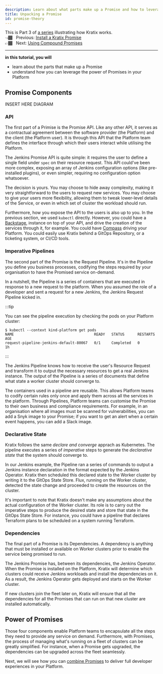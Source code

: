 ```yaml
---
description: Learn about what parts make up a Promise and how to leverage the power of promises in your platform
title: Unpacking a Promise
id: promise-theory
---
```


This is Part 3 of [a series](intro) illustrating how Kratix works. <br />
👈🏾&nbsp;&nbsp; Previous: [Install a Kratix Promise](installing-a-promise) <br />
👉🏾&nbsp;&nbsp; Next: [Using Compound Promises](multiple-promises)

<hr />

**in this tutorial, you will**

* learn about the parts that make up a Promise
* understand how you can leverage the power of Promises in your Platform

## Promise Components

INSERT HERE DIAGRAM

### API

The first part of a Primise is the Promise API. Like any other API, it serves as
a contractual agreement between the software provider (the Platform) and the
client (the Platform user). It is through this API that the Platform team
defines the interface through which their users interact while utilising the
Platform.

The Jenkins Promise API is quite simple: it requires the user to define a single
field under `spec` on their resource request. This API could've been more
complex, exposing an array of Jenkins configuration options (like pre-installed
plugins), or even simpler, requiring no configuration option whatsoever.

The decision is yours. You may choose to hide away complexity, making it very
straightforward to the users to request new services. You may choose to give
your users more flexibility, allowing them to tweak lower-level details of the
Service, or even in which set of cluster the workload should run.

Furthermore, how you expose the API to the users is also up to you. In the
previous section, we used `kubectl` directly. However, you could have a
[Backstage](https://www.syntasso.io/post/kratix-and-backstage-a-perfect-pair),
instance on top of your API, and drive the creation of the services through it,
for example. You could have
[Compass](https://www.syntasso.io/post/kratix-and-compass) driving your
Platform. You could easily use Kratix behind a GitOps Repository, or a ticketing
system, or CI/CD tools.

### Imperative Pipelines

The second part of the Promise is the Request Pipeline. It's in the Pipeline you
define you business processes, codifying the steps required by your organisation
to have the Promised service on-demand.

In a nutshell, the Pipeline is a series of containers that are executed in
response to a new request to the platform. When you assumed the role of a
developer and sent a request for a new Jenkins, the Jenkins Request Pipeline
kicked in.

:::tip

You can see the pipeline execution by checking the pods on your Platform
cluster:

```shell-session
$ kubectl --context kind-platform get pods
NAME                                     READY   STATUS      RESTARTS   AGE
request-pipeline-jenkins-default-80067   0/1     Completed   0          1h
```

:::

The Jenkins Pipeline knows how to receive the user's Resource Request and
transform it to output the necessary resources to get a real Jenkins instance.
The output of the Pipeline is a series of documents that define what state a
worker cluster should converge to.

The containers used in a pipeline are reusable. This allows Platform teams to
codify certain rules only once and apply them across all the services in the
platform. Through Pipelines, Platform teams can customise the Promise to their
own business and compliance requirements. For example, in an organisation where
all images must be scanned for vulnerabilities, you can add a Snyk image to your
Promise; if you want to get an alert when a certain event happens, you can add a
Slack image.

### Declarative State

Kratix follows the same *declare and converge* apprach as Kubernetes. The
pipeline executes a series of *imperative* steps to generate the *declarative
state* that the system should converge to.

In our Jenkins example, the Pipeline ran a series of commands to output a
Jenkins instance declaration in the format expected by the Jenkins Operator.
Kratix then scheduled this declared state to the Worker cluster by writing it to
the GitOps State Store. Flux, running on the Worker cluster, detected the state
change and proceeded to create the resources on the cluster.

It's important to note that Kratix doesn't make any assumptions about the actual
configuration of the Worker cluster. Its role is to carry out the imperative
steps to produce the desired state and store that state in the GitOps State
Store. For instance, you could have a pipeline that declares Terraform plans to
be scheduled on a system running Terraform.

### Dependencies

The final part of a Promise is its Dependencies. A dependency is anything that
must be installed or available on Worker clusters prior to enable the service
being promised to run.

The Jenkins Promise has, between its dependencies, the Jenkins Operator. When
the Promise is installed on the Platform, Kratix will determine which clusters
could receive Jenkins workloads and install the dependencies on it. As a result,
the Jenkins Operator gets deployed and starts on the Worker cluster.

If new clusters join the fleet later on, Kratix will ensure that all the
dependencies for all the Promises that can run on that new cluster are
installed automatically.

## Power of Promises

Those four components enable Platform teams to encapsulate all the steps they
need to provide any service on demand. Furthermore, with Promises, the process
of managing what's running on a fleet of clusters can be greatly simplified. For
instance, when a Promise gets upgraded, the dependencies can be upgraded across
the fleet seamlessly.

Next, we will see how you can [combine Promises](multiple-promises) to deliver full developer
experiences in your Platform.

